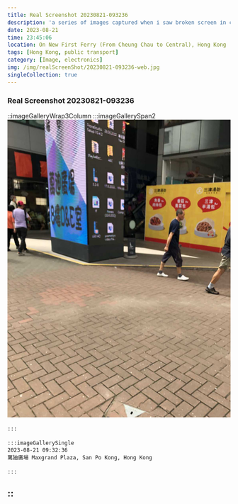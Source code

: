 ```yaml
---
title: Real Screenshot 20230821-093236
description: 'a series of images captured when i saw broken screen in city'
date: 2023-08-21
time: 23:45:06
location: On New First Ferry (From Cheung Chau to Central), Hong Kong
tags: [Hong Kong, public transport]
category: [Image, electronics]
img: /img/realScreenShot/20230821-093236-web.jpg
singleCollection: true
---
```



### Real Screenshot 20230821-093236
::imageGalleryWrap3Column
    :::imageGallerySpan2
     ![Alttext](/img/realScreenShot/20230821-093236-web.jpg)

    :::
    
    :::imageGallerySingle
    2023-08-21 09:32:36  
    萬廸廣場 Maxgrand Plaza, San Po Kong, Hong Kong

    :::
::
---
